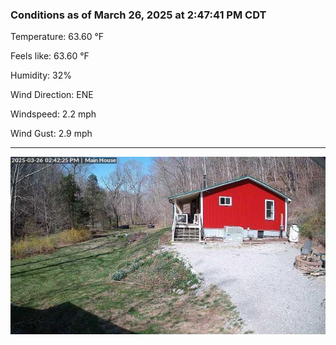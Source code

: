 ### Conditions as of March 26, 2025 at 2:47:41 PM CDT 

Temperature: 63.60 &deg;F

Feels like: 63.60 &deg;F

Humidity: 32%

Wind Direction: ENE

Windspeed: 2.2 mph

Wind Gust: 2.9 mph

---

<img src="./images/latest.jpeg"/>

